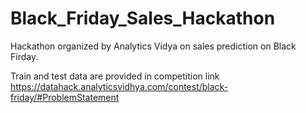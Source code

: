# Black_Friday_Sales_Hackathon
Hackathon organized by Analytics Vidya on sales prediction on Black Firday.

Train and test data are provided in competition link
https://datahack.analyticsvidhya.com/contest/black-friday/#ProblemStatement

